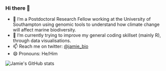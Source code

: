 ### Hi there 👋

- 🔭 I’m a Postdoctoral Research Fellow working at the University of Southampton using genomic tools to understand how climate change will affect marine biodiversity. 
- 🌱 I’m currently trying to improve my general coding skillset (mainly R), through data visualisations.
- 📫 Reach me on twitter: [@jamie_bio](www.twitter.com/jamie_bio)
- 😄 Pronouns: He/Him

![Jamie's GitHub stats](https://github-readme-stats.vercel.app/api?username=HudsonJamie&count_private=true&show_icons=true&bg_color=30,e96443,904e95&title_color=fff&text_color=fff)


<!--
**HudsonJamie/HudsonJamie** is a ✨ _special_ ✨ repository because its `README.md` (this file) appears on your GitHub profile.

Here are some ideas to get you started:

- 🔭 I’m currently working on ...
- 🌱 I’m currently learning ...
- 👯 I’m looking to collaborate on ...
- 🤔 I’m looking for help with ...
- 💬 Ask me about ...
- 📫 How to reach me: ...
- 😄 Pronouns: ...
- ⚡ Fun fact: ...
-->
